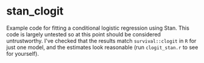 # stan_clogit
Example code for fitting a conditional logistic regression using Stan. This code is largely untested so at this point should be considered untrustworthy. I've checked that the results match `survival::clogit` in `R` for just one model, and the estimates look reasonable (run `clogit_stan.r` to see for yourself).
